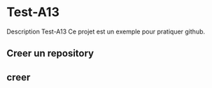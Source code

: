 # Test-A13
Description Test-A13
Ce projet est un exemple pour pratiquer github.

## Creer un repository

## creer 
